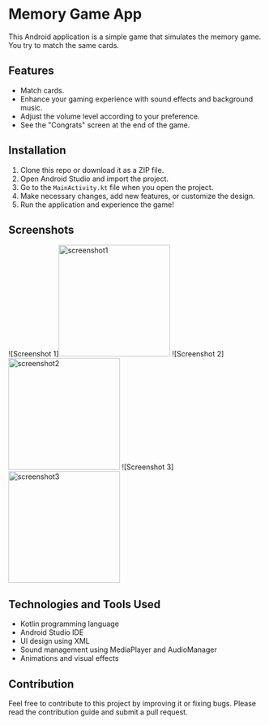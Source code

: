 # Memory Game App

This Android application is a simple game that simulates the memory game. You try to match the same cards.

## Features

- Match cards.
- Enhance your gaming experience with sound effects and background music.
- Adjust the volume level according to your preference.
- See the "Congrats" screen at the end of the game.

## Installation

1. Clone this repo or download it as a ZIP file.
2. Open Android Studio and import the project.
3. Go to the `MainActivity.kt` file when you open the project.
4. Make necessary changes, add new features, or customize the design.
5. Run the application and experience the game!

## Screenshots

![Screenshot 1]<img width="220" alt="screenshot1" src="https://github.com/Fbayrakci/memory-game/assets/94195565/701b494c-06ca-41f8-b71b-dbe1e4ccee4d">
![Screenshot 2]<img width="220" alt="screenshot2" src="https://github.com/Fbayrakci/memory-game/assets/94195565/d9598aff-fb1e-496a-86bf-e825435e5e8f">
![Screenshot 3]<img width="220" alt="screenshot3" src="https://github.com/Fbayrakci/memory-game/assets/94195565/57b8da6e-2f4c-4d21-b838-5f284cc523af">


## Technologies and Tools Used

- Kotlin programming language
- Android Studio IDE
- UI design using XML
- Sound management using MediaPlayer and AudioManager
- Animations and visual effects

## Contribution

Feel free to contribute to this project by improving it or fixing bugs. Please read the contribution guide and submit a pull request.


